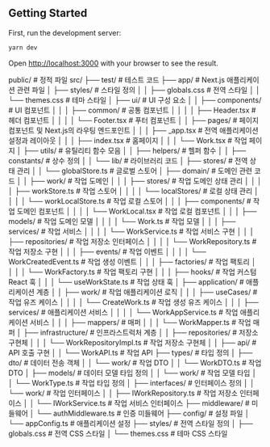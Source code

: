 ## Getting Started

First, run the development server:

```bash
yarn dev
```

Open [http://localhost:3000](http://localhost:3000) with your browser to see the result.


public/                                   # 정적 파일
src/
├── test/                                 # 테스트 코드
├── app/                                  # Next.js 애플리케이션 관련 파일
│   ├── styles/                           # 스타일 정의
│   │   ├── globals.css                   # 전역 스타일
│   │   └── themes.css                    # 테마 스타일
│   ├── ui/                               # UI 구성 요소
│   │   ├── components/                   # UI 컴포넌트
│   │   │   ├── common/                   # 공통 컴포넌트
│   │   │   │   ├── Header.tsx            # 헤더 컴포넌트
│   │   │   │   └── Footer.tsx            # 푸터 컴포넌트
│   │   ├── pages/                        # 페이지 컴포넌트 및 Next.js의 라우팅 엔드포인트
│   │   │   ├── _app.tsx                  # 전역 애플리케이션 설정과 레이아웃
│   │   │   ├── index.tsx                 # 홈페이지
│   │   │   └── Work.tsx                  # 작업 페이지
│   ├── utils/                            # 유틸리티 함수 모음
│   │   ├── helpers/                      # 헬퍼 함수
│   │   ├── constants/                    # 상수 정의
│   │   └── lib/                          # 라이브러리 코드
│   ├── stores/                           # 전역 상태 관리
│   │   └── globalStore.ts                # 글로벌 스토어
│   ├── domain/                           # 도메인 관련 코드
│   │   ├── work/                         # 작업 도메인
│   │   │   ├── stores/                   # 작업 도메인 상태 관리
│   │   │   │   ├── workStore.ts          # 작업 스토어
│   │   │   │   └── localStores/          # 로컬 상태 관리
│   │   │   │       └── workLocalStore.ts # 작업 로컬 스토어
│   │   │   ├── components/               # 작업 도메인 컴포넌트
│   │   │   │   └── WorkLocal.tsx         # 작업 로컬 컴포넌트
│   │   │   ├── models/                   # 작업 도메인 모델
│   │   │   │   └── Work.ts               # 작업 모델
│   │   │   ├── services/                 # 작업 서비스
│   │   │   │   └── WorkService.ts        # 작업 서비스 구현
│   │   │   ├── repositories/             # 작업 저장소 인터페이스
│   │   │   │   └── WorkRepository.ts     # 작업 저장소 구현
│   │   │   ├── events/                   # 작업 이벤트
│   │   │   │   └── WorkCreatedEvent.ts   # 작업 생성 이벤트
│   │   │   ├── factories/                # 작업 팩토리
│   │   │   │   └── WorkFactory.ts        # 작업 팩토리 구현
│   │   │   ├── hooks/                    # 작업 커스텀 React 훅
│   │   │       └── useWorkState.ts       # 작업 상태 훅
│   ├── application/                      # 애플리케이션 계층
│   │   ├── work/                         # 작업 애플리케이션 로직
│   │   │   ├── useCases/                 # 작업 유즈 케이스
│   │   │   │   └── CreateWork.ts         # 작업 생성 유즈 케이스
│   │   │   ├── services/                 # 애플리케이션 서비스
│   │   │   │   └── WorkAppService.ts     # 작업 애플리케이션 서비스
│   │   │   ├── mappers/                  # 매퍼
│   │   │       └── WorkMapper.ts         # 작업 매퍼
│   ├── infrastructure/                   # 인프라스트럭처 계층
│   │   ├── repositories/                 # 저장소 구현체
│   │   │   └── WorkRepositoryImpl.ts     # 작업 저장소 구현체
│   │   ├── api/                          # API 호출 구현
│   │       └── WorkAPI.ts                # 작업 API
├── types/                                # 타입 정의
│   ├── dto/                              # 데이터 전송 객체
│   │   └── work/                         # 작업 DTO
│   │       └── WorkDTO.ts                # 작업 DTO
│   ├── models/                           # 데이터 모델 타입 정의
│   │   └── work/                         # 작업 모델 타입
│   │       └── WorkType.ts               # 작업 타입 정의
│   ├── interfaces/                       # 인터페이스 정의
│   │   └── work/                         # 작업 인터페이스
│   │       ├── IWorkRepository.ts        # 작업 저장소 인터페이스
│   │       └── IWorkService.ts           # 작업 서비스 인터페이스
├── middleware/                           # 미들웨어
│   └── authMiddleware.ts                 # 인증 미들웨어
├── config/                               # 설정 파일
│   └── appConfig.ts                      # 애플리케이션 설정
├── styles/                               # 전역 스타일 정의
│   ├── globals.css                       # 전역 CSS 스타일
│   └── themes.css                        # 테마 CSS 스타일

